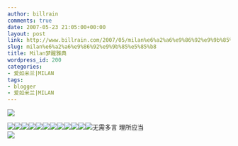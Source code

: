 ```yaml
---
author: billrain
comments: true
date: 2007-05-23 21:05:00+00:00
layout: post
link: http://www.billrain.com/2007/05/milan%e6%a2%a6%e9%86%92%e9%9b%85%e5%85%b8/
slug: milan%e6%a2%a6%e9%86%92%e9%9b%85%e5%85%b8
title: Milan梦醒雅典
wordpress_id: 200
categories:
- 爱如米兰|MILAN
tags:
- blogger
- 爱如米兰|MILAN
---
```


[![](http://bp2.blogger.com/_lAHIYwHGO4A/RlSvHNr4iII/AAAAAAAABc0/HJoDgRpTY-M/s400/U2029P6T12D2939857F44DT20070524050543.jpg)](http://bp2.blogger.com/_lAHIYwHGO4A/RlSvHNr4iII/AAAAAAAABc0/HJoDgRpTY-M/s1600-h/U2029P6T12D2939857F44DT20070524050543.jpg)  


[![](http://bp2.blogger.com/_lAHIYwHGO4A/RlSs_Nr4h7I/AAAAAAAABbM/37YAOhKQpzQ/s400/U2029P6T12D2939751F44DT20070524031843.jpg)](http://bp2.blogger.com/_lAHIYwHGO4A/RlSs_Nr4h7I/AAAAAAAABbM/37YAOhKQpzQ/s1600-h/U2029P6T12D2939751F44DT20070524031843.jpg)[![](http://bp0.blogger.com/_lAHIYwHGO4A/RlSs_tr4h8I/AAAAAAAABbU/8sqQ48bW2wM/s400/U2029P6T12D2939756F44DT20070524033203.jpg)](http://bp0.blogger.com/_lAHIYwHGO4A/RlSs_tr4h8I/AAAAAAAABbU/8sqQ48bW2wM/s1600-h/U2029P6T12D2939756F44DT20070524033203.jpg)[![](http://bp2.blogger.com/_lAHIYwHGO4A/RlStVNr4iGI/AAAAAAAABck/59yWJLQzBKI/s400/%7BEDCB1820-207E-45B2-AFA8-1213CCACC26A%7D.JPG)](http://bp2.blogger.com/_lAHIYwHGO4A/RlStVNr4iGI/AAAAAAAABck/59yWJLQzBKI/s1600-h/%7BEDCB1820-207E-45B2-AFA8-1213CCACC26A%7D.JPG)[![](http://bp1.blogger.com/_lAHIYwHGO4A/RlStU9r4iFI/AAAAAAAABcc/uTGeEQc7NSo/s400/%7B741C90AD-49C2-43D3-A48A-43833A657493%7D.JPG)](http://bp1.blogger.com/_lAHIYwHGO4A/RlStU9r4iFI/AAAAAAAABcc/uTGeEQc7NSo/s1600-h/%7B741C90AD-49C2-43D3-A48A-43833A657493%7D.JPG)[![](http://bp1.blogger.com/_lAHIYwHGO4A/RlSs_9r4h-I/AAAAAAAABbk/HlLpG1BXAIs/s400/U2029P6T12D2939758F44DT20070524033442.jpg)](http://bp1.blogger.com/_lAHIYwHGO4A/RlSs_9r4h-I/AAAAAAAABbk/HlLpG1BXAIs/s1600-h/U2029P6T12D2939758F44DT20070524033442.jpg)[![](http://bp2.blogger.com/_lAHIYwHGO4A/RlStNNr4iBI/AAAAAAAABb8/87a302tkv8M/s400/U2029P6T12D2939822F44DT20070524041754.jpg)](http://bp2.blogger.com/_lAHIYwHGO4A/RlStNNr4iBI/AAAAAAAABb8/87a302tkv8M/s1600-h/U2029P6T12D2939822F44DT20070524041754.jpg)[![](http://bp0.blogger.com/_lAHIYwHGO4A/RlSs_tr4h9I/AAAAAAAABbc/z8krehs8pVw/s400/U2029P6T12D2939774F44DT20070524034703.jpg)](http://bp0.blogger.com/_lAHIYwHGO4A/RlSs_tr4h9I/AAAAAAAABbc/z8krehs8pVw/s1600-h/U2029P6T12D2939774F44DT20070524034703.jpg)[![](http://bp1.blogger.com/_lAHIYwHGO4A/RlStM9r4iAI/AAAAAAAABb0/jqq_CZkyWng/s400/U2029P6T12D2939821F44DT20070524040923.jpg)](http://bp1.blogger.com/_lAHIYwHGO4A/RlStM9r4iAI/AAAAAAAABb0/jqq_CZkyWng/s1600-h/U2029P6T12D2939821F44DT20070524040923.jpg)[![](http://bp3.blogger.com/_lAHIYwHGO4A/RlStAdr4h_I/AAAAAAAABbs/clakyIyxQS0/s400/U2029P6T12D2939775F44DT20070524034824.jpg)](http://bp3.blogger.com/_lAHIYwHGO4A/RlStAdr4h_I/AAAAAAAABbs/clakyIyxQS0/s1600-h/U2029P6T12D2939775F44DT20070524034824.jpg)[![](http://bp3.blogger.com/_lAHIYwHGO4A/RlStNdr4iEI/AAAAAAAABcU/2RfSJIIjipk/s400/U2029P6T12D2939837F44DT20070524044613.jpg)](http://bp3.blogger.com/_lAHIYwHGO4A/RlStNdr4iEI/AAAAAAAABcU/2RfSJIIjipk/s1600-h/U2029P6T12D2939837F44DT20070524044613.jpg)[![](http://bp2.blogger.com/_lAHIYwHGO4A/RlStNNr4iCI/AAAAAAAABcE/cJjAl9SXrrw/s400/U2029P6T12D2939834F44DT20070524043918.jpg)](http://bp2.blogger.com/_lAHIYwHGO4A/RlStNNr4iCI/AAAAAAAABcE/cJjAl9SXrrw/s1600-h/U2029P6T12D2939834F44DT20070524043918.jpg)[![](http://bp3.blogger.com/_lAHIYwHGO4A/RlStNdr4iDI/AAAAAAAABcM/9MEXfHXqCtw/s400/U2029P6T12D2939835F44DT20070524044145.jpg)](http://bp3.blogger.com/_lAHIYwHGO4A/RlStNdr4iDI/AAAAAAAABcM/9MEXfHXqCtw/s1600-h/U2029P6T12D2939835F44DT20070524044145.jpg)无需多言 理所应当  
[![](http://bp2.blogger.com/_lAHIYwHGO4A/RlSvHNr4iHI/AAAAAAAABcs/io2m0Dga5rE/s400/U2029P6T12D2939856F44DT20070524050357.jpg)](http://bp2.blogger.com/_lAHIYwHGO4A/RlSvHNr4iHI/AAAAAAAABcs/io2m0Dga5rE/s1600-h/U2029P6T12D2939856F44DT20070524050357.jpg)  

